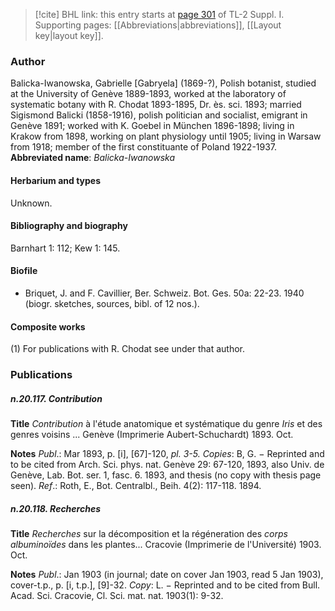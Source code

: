 > [!cite] BHL link: this entry starts at [page 301](https://www.biodiversitylibrary.org/page/33265028) of TL-2 Suppl. I.
> Supporting pages: [[Abbreviations|abbreviations]], [[Layout key|layout key]].

### Author

Balicka-Iwanowska, Gabrielle \[Gabryela\] (1869-?), Polish botanist, studied at the University of Genève 1889-1893, worked at the laboratory of systematic botany with R. Chodat 1893-1895, Dr. ès. sci. 1893; married Sigismond Balicki (1858-1916), polish politician and socialist, emigrant in Genève 1891; worked with K. Goebel in München 1896-1898; living in Krakow from 1898, working on plant physiology until 1905; living in Warsaw from 1918; member of the first constituante of Poland 1922-1937. 
**Abbreviated name**: *Balicka-Iwanowska*

#### Herbarium and types

Unknown.

#### Bibliography and biography

Barnhart 1: 112; Kew 1: 145.

#### Biofile

- Briquet, J. and F. Cavillier, Ber. Schweiz. Bot. Ges. 50a: 22-23. 1940 (biogr. sketches, sources, bibl. of 12 nos.).

#### Composite works

(1) For publications with R. Chodat see under that author.

### Publications

##### n.20.117. Contribution

**Title**
*Contribution* à l'étude anatomique et systématique du genre *Iris* et des genres voisins ... Genève (Imprimerie Aubert-Schuchardt) 1893. Oct.

**Notes**
*Publ*.: Mar 1893, p. \[i\], \[67\]-120, *pl. 3-5.* *Copies*: B, G. − Reprinted and to be cited from Arch. Sci. phys. nat. Genève 29: 67-120, 1893, also Univ. de Genève, Lab. Bot. ser. 1, fasc. 6. 1893, and thesis (no copy with thesis page seen).
*Ref*.: Roth, E., Bot. Centralbl., Beih. 4(2): 117-118. 1894.

##### n.20.118. Recherches

**Title**
*Recherches* sur la décomposition et la régéneration des *corps albuminoïdes* dans les plantes... Cracovie (Imprimerie de l'Université) 1903. Oct.

**Notes**
*Publ*.: Jan 1903 (in journal; date on cover Jan 1903, read 5 Jan 1903), cover-t.p., p. \[i, t.p.\], \[9\]-32. *Copy*: L. − Reprinted and to be cited from Bull. Acad. Sci. Cracovie, Cl. Sci. mat. nat. 1903(1): 9-32.

